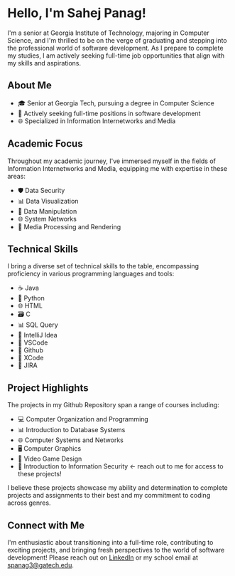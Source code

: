 # Hello, I'm Sahej Panag!

I'm a senior at Georgia Institute of Technology, majoring in Computer Science, and I'm thrilled to be on the verge of graduating and stepping into the professional world of software development. As I prepare to complete my studies, I am actively seeking full-time job opportunities that align with my skills and aspirations.

## About Me

- 🎓 Senior at Georgia Tech, pursuing a degree in Computer Science
- 💼 Actively seeking full-time positions in software development
- 🌐 Specialized in Information Internetworks and Media

## Academic Focus

Throughout my academic journey, I've immersed myself in the fields of Information Internetworks and Media, equipping me with expertise in these areas:

- 🛡️ Data Security
- 📊 Data Visualization
- 💾 Data Manipulation
- 🌐 System Networks
- 🎥 Media Processing and Rendering

## Technical Skills

I bring a diverse set of technical skills to the table, encompassing proficiency in various programming languages and tools:

- ☕ Java
- 🐍 Python
- 🌐 HTML
- 🗃️ C
- 📊 SQL Query
- 🧰 IntelliJ Idea
- 🧪 VSCode
- 📁 Github
- 🍏 XCode
- 📝 JIRA

## Project Highlights

The projects in my Github Repository span a range of courses including:

- 💻 Computer Organization and Programming
- 📊 Introduction to Database Systems
- 🌐 Computer Systems and Networks
- 🖥️ Computer Graphics
- 🎥 Video Game Design
- 🧩 Introduction to Information Security <- reach out to me for access to these projects!

I believe these projects showcase my ability and determination to complete projects and assignments to their best and my commitment to coding across genres.

## Connect with Me

I'm enthusiastic about transitioning into a full-time role, contributing to exciting projects, and bringing fresh perspectives to the world of software development! Please reach out on [LinkedIn](www.linkedin.com/in/sahej-panag) or my school email at spanag3@gatech.edu.

